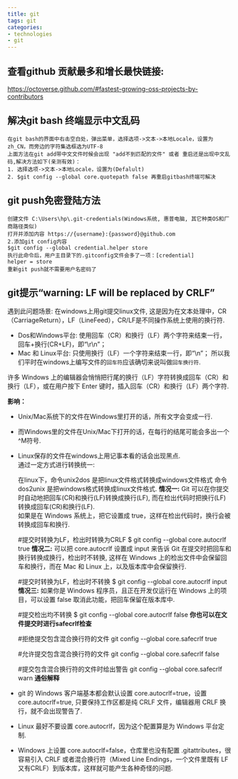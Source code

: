 ```yaml
---
title: git
tags: git
categories:
- technologies
- git
---
```


## 查看github 贡献最多和增长最快链接:
https://octoverse.github.com/#fastest-growing-oss-projects-by-contributors

## 解决git bash 终端显示中文乱码
	在git bash的界面中右击空白处，弹出菜单，选择选项->文本->本地Locale，设置为zh_CN，而旁边的字符集选框选为UTF-8
	上面方法在git add带中文文件时候会出现 "add不到匹配的文件" 或者 重启还是出现中文乱码,解决方法如下(亲测有效)：
	1. 选择选项->文本->本地Locale，设置为(Defalult)
	2. $git config --global core.quotepath false 再重启gitbash终端可解决

## git push免密登陆方法
	创建文件 C:\Users\hp\.git-credentials(Windows系统, 惠普电脑, 其它种类OS和厂商路径类似)
	打开并添加内容 https://{username}:{password}@github.com
	2.添加git config内容
	$git config --global credential.helper store
	执行此命令后，用户主目录下的.gitconfig文件会多了一项：[credential]
	helper = store
	重新git push就不需要用户名密码了

## git提示“warning: LF will be replaced by CRLF”
遇到此问题场景: 在windows上用git提交linux文件, 这是因为在文本处理中，CR（CarriageReturn），LF（LineFeed），CR/LF是不同操作系统上使用的换行符.

 * Dos和Windows平台: 使用回车（CR）和换行（LF）两个字符来结束一行，回车+换行(CR+LF)，即“\r\n”；
 * Mac 和 Linux平台: 只使用换行（LF）一个字符来结束一行，即“\n”；
所以我们平时在windows上编写文件的`回车符`应该确切来说叫做`回车换行符`.

许多 Windows 上的编辑器会悄悄把行尾的换行（LF）字符转换成回车（CR）和换行（LF），或在用户按下 Enter 键时，插入回车（CR）和换行（LF）两个字符.  

**影响：**
 * Unix/Mac系统下的文件在Windows里打开的话，所有文字会变成一行.  
 * 而Windows里的文件在Unix/Mac下打开的话，在每行的结尾可能会多出一个^M符号.  
 * Linux保存的文件在windows上用记事本看的话会出现黑点.  
通过一定方式进行转换统一:

	在linux下，命令unix2dos 是把linux文件格式转换成windows文件格式
	命令dos2unix 是把windows格式转换成linux文件格式.
**情况一:**
Git 可以在你提交时自动地把回车(CR)和换行(LF)转换成换行(LF), 而在检出代码时把换行(LF)转换成回车(CR)和换行(LF).  
如果是在 Windows 系统上，把它设置成 true，这样在检出代码时，换行会被转换成回车和换行.  

	#提交时转换为LF，检出时转换为CRLF
	$ git config --global core.autocrlf true
**情况二:**
可以把 core.autocrlf 设置成 input 来告诉 Git 在提交时把回车和换行转换成换行，检出时不转换, 这样在 Windows 上的检出文件中会保留回车和换行，而在 Mac 和 Linux 上，以及版本库中会保留换行.  

	#提交时转换为LF，检出时不转换
	$ git config --global core.autocrlf input
**情况三:**
如果你是 Windows 程序员，且正在开发仅运行在 Windows 上的项目，可以设置 false 取消此功能，把回车保留在版本库中.  

	#提交检出均不转换
	$ git config --global core.autocrlf false
**你也可以在文件提交时进行safecrlf检查**

	#拒绝提交包含混合换行符的文件
	git config --global core.safecrlf true   
	
	#允许提交包含混合换行符的文件
	git config --global core.safecrlf false   
	
	#提交包含混合换行符的文件时给出警告
	git config --global core.safecrlf warn
**通俗解释**
 * git 的 Windows 客户端基本都会默认设置 core.autocrlf=true，设置core.autocrlf=true, 只要保持工作区都是纯 CRLF 文件，编辑器用 CRLF 换行，就不会出现警告了.  
 * Linux 最好不要设置 core.autocrlf，因为这个配置算是为 Windows 平台定制.  
 * Windows 上设置 core.autocrlf=false，仓库里也没有配置 .gitattributes，很容易引入 CRLF 或者混合换行符（Mixed Line Endings，一个文件里既有 LF 又有CRLF）到版本库，这样就可能产生各种奇怪的问题.  





